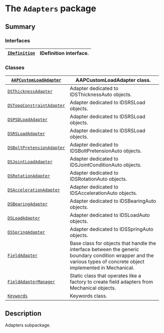 <a id="module-ansys.mechanical.stubs.Ansys.ACT.Mechanical.Fields.Adapters"></a>

<a id="the-adapters-package"></a>

# The `Adapters` package

<a id="summary"></a>

## Summary

### Interfaces

| [`IDefinition`](IDefinition.md#IDefinition)   | IDefinition interface.   |
|-----------------------------------------------|--------------------------|

### Classes

| [`AAPCustomLoadAdapter`](AAPCustomLoadAdapter.md#AAPCustomLoadAdapter)          | AAPCustomLoadAdapter class.                                                                                                                                         |
|---------------------------------------------------------------------------------|---------------------------------------------------------------------------------------------------------------------------------------------------------------------|
| [`DSThicknessAdapter`](DSThicknessAdapter.md#DSThicknessAdapter)                | Adapter dedicated to IDSThicknessAuto objects.                                                                                                                      |
| [`DSTopoConstraintAdapter`](DSTopoConstraintAdapter.md#DSTopoConstraintAdapter) | Adapter dedicated to IDSRSLoad objects.                                                                                                                             |
| [`DSPSDLoadAdapter`](DSPSDLoadAdapter.md#DSPSDLoadAdapter)                      | Adapter dedicated to IDSRSLoad objects.                                                                                                                             |
| [`DSRSLoadAdapter`](DSRSLoadAdapter.md#DSRSLoadAdapter)                         | Adapter dedicated to IDSRSLoad objects.                                                                                                                             |
| [`DSBoltPretensionAdapter`](DSBoltPretensionAdapter.md#DSBoltPretensionAdapter) | Adapter dedicated to IDSBoltPretensionAuto objects.                                                                                                                 |
| [`DSJointLoadAdapter`](DSJointLoadAdapter.md#DSJointLoadAdapter)                | Adapter dedicated to IDSJointConditionAuto objects.                                                                                                                 |
| [`DSRotationAdapter`](DSRotationAdapter.md#DSRotationAdapter)                   | Adapter dedicated to IDSRotationAuto objects.                                                                                                                       |
| [`DSAccelerationAdapter`](DSAccelerationAdapter.md#DSAccelerationAdapter)       | Adapter dedicated to IDSAccelerationAuto objects.                                                                                                                   |
| [`DSBearingAdapter`](DSBearingAdapter.md#DSBearingAdapter)                      | Adapter dedicated to IDSBearingAuto objects.                                                                                                                        |
| [`DSLoadAdapter`](DSLoadAdapter.md#DSLoadAdapter)                               | Adapter dedicated to IDSLoadAuto objects.                                                                                                                           |
| [`DSSpringAdapter`](DSSpringAdapter.md#DSSpringAdapter)                         | Adapter dedicated to IDSSpringAuto objects.                                                                                                                         |
| [`FieldAdapter`](FieldAdapter.md#FieldAdapter)                                  | Base class for objects that handle the interface between the generic boundary condition wrapper and the various types of concrete object implemented in Mechanical. |
| [`FieldAdapterManager`](FieldAdapterManager.md#FieldAdapterManager)             | Static class that operates like a factory to create field adapters from Mechanical objects.                                                                         |
| [`Keywords`](Keywords.md#Keywords)                                              | Keywords class.                                                                                                                                                     |

<a id="description"></a>

## Description

Adapters subpackage.

<!-- !! processed by numpydoc !! -->

